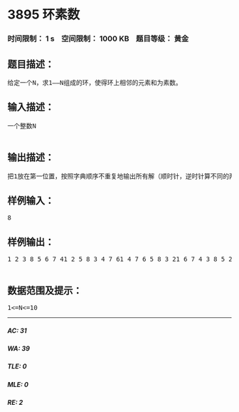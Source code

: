 # 3895 环素数   
### 时间限制： 1 s&nbsp;&nbsp;&nbsp;&nbsp;空间限制： 1000 KB&nbsp;&nbsp;&nbsp;&nbsp;题目等级： 黄金  
## 题目描述：  

<pre>
给定一个N，求1——N组成的环，使得环上相邻的元素和为素数。
</pre>
  
  
## 输入描述：  

<pre>
一个整数N  

</pre>
  
  
## 输出描述：  

<pre>
把1放在第一位置，按照字典顺序不重复地输出所有解（顺时针，逆时针算不同的两种），相邻两数之间严格用一个空格隔开，每一行的末尾不能有多余的空格。如果无解，则输出“no”。
</pre>
  
  
## 样例输入：  

<pre>
8
</pre>
  
  
## 样例输出：  

<pre>
1 2 3 8 5 6 7 41 2 5 8 3 4 7 61 4 7 6 5 8 3 21 6 7 4 3 8 5 2  

</pre>
  
  
## 数据范围及提示：  

<pre>
1<=N<=10
</pre>
  
  
***  

##### AC: 31  
##### WA: 39  
##### TLE: 0  
##### MLE: 0  
##### RE: 2  
